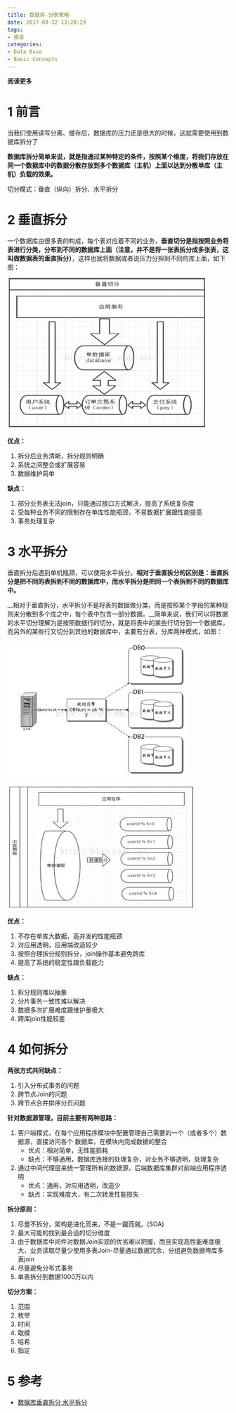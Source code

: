 ```yaml
---
title: 数据库-分表策略
date: 2017-08-22 13:28:29
tags: 
- 摘录
categories: 
- Data Base
- Basic Concepts
---
```


__阅读更多__

<!--more-->

# 1 前言

当我们使用读写分离、缓存后，数据库的压力还是很大的时候，这就需要使用到数据库拆分了

__数据库拆分简单来说，就是指通过某种特定的条件，按照某个维度，将我们存放在同一个数据库中的数据分散存放到多个数据库（主机）上面以达到分散单库（主机）负载的效果。__

切分模式：垂直（纵向）拆分、水平拆分

# 2 垂直拆分

一个数据库由很多表的构成，每个表对应着不同的业务，__垂直切分是指按照业务将表进行分类，分布到不同的数据库上面（注意，并不是将一张表拆分成多张表，这叫做数据表的垂直拆分）__，这样也就将数据或者说压力分担到不同的库上面，如下图：

![fig1](/images/数据库-分表策略/fig1.png)

__优点：__

1. 拆分后业务清晰，拆分规则明确
1. 系统之间整合或扩展容易
1. 数据维护简单

__缺点：__

1. 部分业务表无法join，只能通过接口方式解决，提高了系统复杂度
1. 受每种业务不同的限制存在单库性能瓶颈，不易数据扩展跟性能提高
1. 事务处理复杂

# 3 水平拆分

垂直拆分后遇到单机瓶颈，可以使用水平拆分。__相对于垂直拆分的区别是：垂直拆分是把不同的表拆到不同的数据库中，而水平拆分是把同一个表拆到不同的数据库中。__

__相对于垂直拆分，水平拆分不是将表的数据做分类，而是按照某个字段的某种规则来分散到多个库之中，每个表中包含一部分数据。__简单来说，我们可以将数据的水平切分理解为是按照数据行的切分，就是将表中的某些行切分到一个数据库，而另外的某些行又切分到其他的数据库中，主要有分表，分库两种模式，如图：

![fig2](/images/数据库-分表策略/fig2.png)

![fig3](/images/数据库-分表策略/fig3.png)

__优点：__

1. 不存在单库大数据，高并发的性能瓶颈
1. 对应用透明，应用端改造较少
1. 按照合理拆分规则拆分，join操作基本避免跨库
1. 提高了系统的稳定性跟负载能力

__缺点：__

1. 拆分规则难以抽象
1. 分片事务一致性难以解决
1. 数据多次扩展难度跟维护量极大
1. 跨库join性能较差

# 4 如何拆分

__两张方式共同缺点：__

1. 引入分布式事务的问题
1. 跨节点Join的问题
1. 跨节点合并排序分页问题

__针对数据源管理，目前主要有两种思路：__

1. 客户端模式，在每个应用程序模块中配置管理自己需要的一个（或者多个）数据源，直接访问各个 数据库，在模块内完成数据的整合
    * 优点：相对简单，无性能损耗
    * 缺点：不够通用，数据库连接的处理复杂，对业务不够透明，处理复杂
1. 通过中间代理层来统一管理所有的数据源，后端数据库集群对前端应用程序透明
    * 优点：通用，对应用透明，改造少
    * 缺点：实现难度大，有二次转发性能损失

__拆分原则：__

1. 尽量不拆分，架构是进化而来，不是一蹴而就。(SOA)
1. 最大可能的找到最合适的切分维度
1. 由于数据库中间件对数据Join实现的优劣难以把握，而且实现高性能难度极大，业务读取尽量少使用多表Join-尽量通过数据冗余，分组避免数据垮库多表join
1. 尽量避免分布式事务
1. 单表拆分到数据1000万以内

__切分方案：__

1. 范围
1. 枚举
1. 时间
1. 取模
1. 哈希
1. 指定

# 5 参考

* [数据库垂直拆分 水平拆分](http://blog.csdn.net/jerome_s/article/details/52492616)
